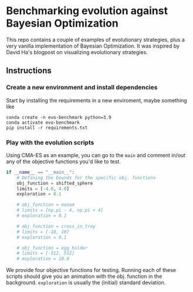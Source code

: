 # Benchmarking evolution against Bayesian Optimization

This repo contains a couple of examples of evolutionary strategies, plus a very vanilla implementation of Bayesian Optimization. It was inspired by David Ha's blogpost on visualizing evolutionary strategies.

## Instructions

### Create a new environment and install dependencies

Start by installing the requirements in a new enviroment, maybe something like

```
conda create -n evo-benchmark python=3.9
conda activate evo-benchmark
pip install -r requirements.txt
```

### Play with the evolution scripts

Using CMA-ES as an example, you can go to the `main` and comment in/out any of the objective functions you'd like to test.

```python
if __name__ == "__main__":
    # Defining the bounds for the specific obj. functions
    obj_function = shifted_sphere
    limits = [-4.0, 4.0]
    exploration = 0.1

    # obj_function = easom
    # limits = [np.pi - 4, np.pi + 4]
    # exploration = 0.1

    # obj_function = cross_in_tray
    # limits = [-10, 10]
    # exploration = 0.1

    # obj_function = egg_holder
    # limits = [-512, 512]
    # exploration = 10.0
```

We provide four objective functions for testing. Running each of these scripts should give you an animation with the obj. function in the background. `exploration` is usually the (initial) standard deviation.
